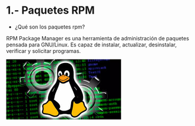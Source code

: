 # 1.- Paquetes RPM

- ¿Qué son los paquetes rpm?

RPM Package Manager es una herramienta de administración de paquetes pensada para GNU/Linux. Es capaz de instalar, actualizar, 
desinstalar, verificar y solicitar programas.

![image](rpm.jpg)
